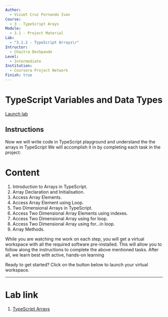 ```yaml
---
Author:
  - Vizuet Cruz Fernando Ivan
Course:
  - 3 - TypeScript Arays
Module:
  - 3.1 - Project Material
Lab:
  - "3.1.2 - TypeScript Arrays\r"
Intructor:
  - Chaitra Deshpande
Level:
  - Intermediate
Institution:
  - Coursera Project Network
Finish: true
---
```

# TypeScript Variables and Data Types

[Launch lab](https://www.coursera.org/learn/typescript-arrays/ungradedLab/seLau/typescript-arrays/lab)

## Instructions

Now we will write code in TypeScript playground and understand the the arrays in TypeScript We will accomplish it in by completing each task in the project:
# Content

1. Introduction to Arrays in TypeScript.
2. Array Declaration and Initialisation.
3. Access Array Elements.
4. Access Array Element using Loop.
5. Two Dimensional Arrays in TypeScript.
6. Access Two Dimensional Array Elements using indexes.
7. Access Two Dimensional Array using for loop.
8. Access Two Dimensional Array using for...in loop.
9. Array Methods.

While you are watching me work on each step, you will get a virtual workspace with all the required software pre-installed. This will allow you to follow along the instructions to complete the above mentioned tasks. After all, we learn best with active, hands-on learning

Ready to get started? Click on the button below to launch your virtual workspace.

---
# Lab link

1. [TypeScript Arrays](https://www.coursera.org/learn/typescript-arrays/ungradedLab/seLau/typescript-arrays)